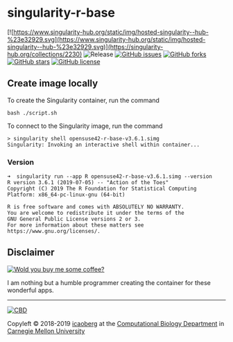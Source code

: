 # singularity-r-base
[![https://www.singularity-hub.org/static/img/hosted-singularity--hub-%23e32929.svg](https://www.singularity-hub.org/static/img/hosted-singularity--hub-%23e32929.svg)](https://singularity-hub.org/collections/2230)
![Release](https://img.shields.io/badge/release-prealpha-red.svg)
[![GitHub issues](https://img.shields.io/github/issues/icaoberg/singularity-rstudio.svg)](https://github.com/icaoberg/singularity-rstudio/issues)
[![GitHub forks](https://img.shields.io/github/forks/icaoberg/singularity-rstudio.svg)](https://github.com/icaoberg/singularity-rstudio/network)
[![GitHub stars](https://img.shields.io/github/stars/icaoberg/singularity-rstudio.svg)](https://github.com/icaoberg/singularity-rstudio/stargazers)
[![GitHub license](https://img.shields.io/badge/license-GPLv3-blue.svg)](https://www.gnu.org/licenses/quick-guide-gplv3.en.html)

## Create image locally
To create the Singularity container, run the command

```
bash ./script.sh
```

To connect to the Singularity image, run the command

```
> singularity shell opensuse42-r-base-v3.6.1.simg
Singularity: Invoking an interactive shell within container...
```

### Version

```
➜  singularity run --app R opensuse42-r-base-v3.6.1.simg --version
R version 3.6.1 (2019-07-05) -- "Action of the Toes"
Copyright (C) 2019 The R Foundation for Statistical Computing
Platform: x86_64-pc-linux-gnu (64-bit)

R is free software and comes with ABSOLUTELY NO WARRANTY.
You are welcome to redistribute it under the terms of the
GNU General Public License versions 2 or 3.
For more information about these matters see
https://www.gnu.org/licenses/.

```
## Disclaimer

[![Wold you buy me some coffee?](https://www.buymeacoffee.com/assets/img/custom_images/orange_img.png)](https://www.buymeacoffee.com/icaoberg)

I am nothing but a humble programmer creating the container for these wonderful apps.

---
[![CBD](http://www.cbd.cmu.edu/wp-content/uploads/2017/07/wordpress-default.png)](http://www.cbd.cmu.edu)

Copyleft © 2018-2019 [icaoberg](http://www.andrew.cmu.edu/~icaoberg) at the [Computational Biology Department](http://www.cbd.cmu.edu) in [Carnegie Mellon University](http://www.cmu.edu)
